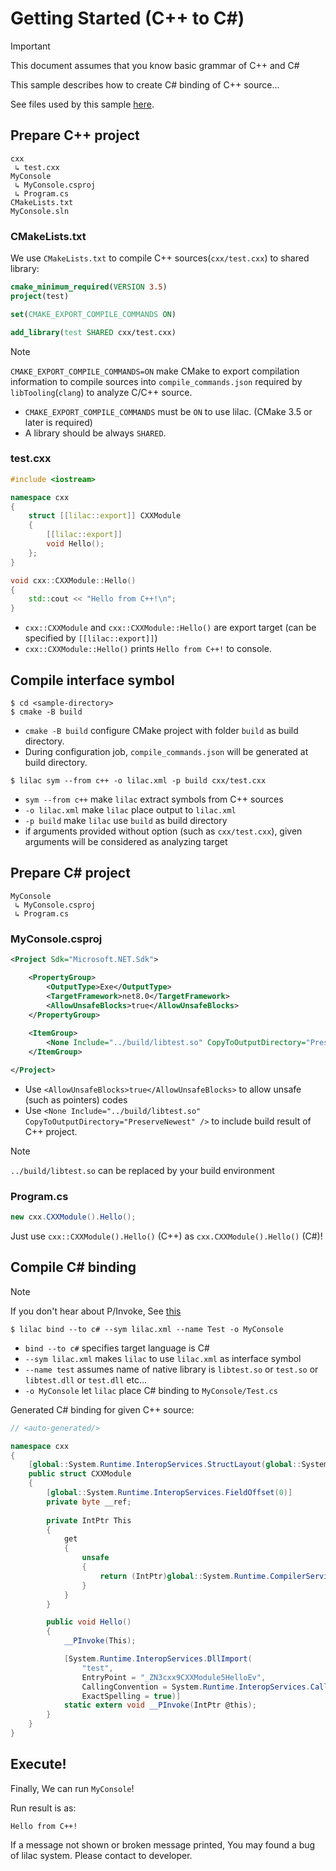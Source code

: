 # Getting Started (C++ to C#)

> [!IMPORTANT]
> This document assumes that you know basic grammar of C++ and C#

This sample describes how to create C# binding of C++ source...

See files used by this sample [here](https://github.com/Sharp0802/lilac/tree/master/samples/getting-started).

## Prepare C++ project

```
cxx
 ↳ test.cxx
MyConsole
 ↳ MyConsole.csproj
 ↳ Program.cs
CMakeLists.txt
MyConsole.sln
```

### CMakeLists.txt

We use `CMakeLists.txt` to compile C++ sources(`cxx/test.cxx`) to shared library:

```cmake
cmake_minimum_required(VERSION 3.5)
project(test)

set(CMAKE_EXPORT_COMPILE_COMMANDS ON)

add_library(test SHARED cxx/test.cxx)
```

> [!NOTE]
> `CMAKE_EXPORT_COMPILE_COMMANDS=ON` make CMake to export compilation information to compile sources into
> `compile_commands.json` required by `libTooling`(`clang`) to analyze C/C++ source.

- `CMAKE_EXPORT_COMPILE_COMMANDS` must be `ON` to use lilac. (CMake 3.5 or later is required)
- A library should be always `SHARED`.

### test.cxx

```cpp
#include <iostream>

namespace cxx
{
    struct [[lilac::export]] CXXModule
    {
        [[lilac::export]]
        void Hello();
    };
}

void cxx::CXXModule::Hello()
{
    std::cout << "Hello from C++!\n";
}
```

- `cxx::CXXModule` and `cxx::CXXModule::Hello()` are export target (can be specified by `[[lilac::export]]`)
- `cxx::CXXModule::Hello()` prints `Hello from C++!` to console.

## Compile interface symbol

```shell
$ cd <sample-directory>
$ cmake -B build
```

- `cmake -B build` configure CMake project with folder `build` as build directory.
- During configuration job, `compile_commands.json` will be generated at build directory.

```shell
$ lilac sym --from c++ -o lilac.xml -p build cxx/test.cxx
```

- `sym --from c++` make `lilac` extract symbols from C++ sources
- `-o lilac.xml` make `lilac` place output to `lilac.xml`
- `-p build` make `lilac` use `build` as build directory
- if arguments provided without option (such as `cxx/test.cxx`), given arguments will be considered as analyzing target

## Prepare C# project

```
MyConsole
 ↳ MyConsole.csproj
 ↳ Program.cs
```

### MyConsole.csproj

```xml
<Project Sdk="Microsoft.NET.Sdk">

    <PropertyGroup>
        <OutputType>Exe</OutputType>
        <TargetFramework>net8.0</TargetFramework>
        <AllowUnsafeBlocks>true</AllowUnsafeBlocks>
    </PropertyGroup>
    
    <ItemGroup>
        <None Include="../build/libtest.so" CopyToOutputDirectory="PreserveNewest" />
    </ItemGroup>

</Project>
```

- Use `<AllowUnsafeBlocks>true</AllowUnsafeBlocks>` to allow unsafe (such as pointers) codes
- Use `<None Include="../build/libtest.so" CopyToOutputDirectory="PreserveNewest" />` to include build result of C++ project.

> [!NOTE]
> `../build/libtest.so` can be replaced by your build environment

### Program.cs

```csharp
new cxx.CXXModule().Hello();
```

Just use `cxx::CXXModule().Hello()` (C++) as `cxx.CXXModule().Hello()` (C#)!

## Compile C# binding

> [!NOTE]
> If you don't hear about P/Invoke,
> See [this](https://learn.microsoft.com/en-us/dotnet/standard/native-interop/pinvoke)

```shell
$ lilac bind --to c# --sym lilac.xml --name Test -o MyConsole
```

- `bind --to c#` specifies target language is C#
- `--sym lilac.xml` makes `lilac` to use `lilac.xml` as interface symbol
- `--name test` assumes name of native library is `libtest.so` or `test.so` or `libtest.dll` or `test.dll` etc...
- `-o MyConsole` let `lilac` place C# binding to `MyConsole/Test.cs`

Generated C# binding for given C++ source:

```csharp
// <auto-generated/>

namespace cxx
{
	[global::System.Runtime.InteropServices.StructLayout(global::System.Runtime.InteropServices.LayoutKind.Explicit, Size=1, Pack=1)]
	public struct CXXModule
	{
		[global::System.Runtime.InteropServices.FieldOffset(0)]
		private byte __ref;
	
		private IntPtr This
		{
			get
			{
				unsafe
				{
					return (IntPtr)global::System.Runtime.CompilerServices.Unsafe.AsPointer(ref __ref);
				}
			}
		}

		public void Hello()
		{
			__PInvoke(This);

			[System.Runtime.InteropServices.DllImport(
				"test",
				EntryPoint = "_ZN3cxx9CXXModule5HelloEv",
				CallingConvention = System.Runtime.InteropServices.CallingConvention.Cdecl,
				ExactSpelling = true)]
			static extern void __PInvoke(IntPtr @this);
		}
	}
}
```

## Execute!

Finally, We can run `MyConsole`!

Run result is as:

```
Hello from C++!
```

If a message not shown or broken message printed,
You may found a bug of lilac system.
Please contact to developer.

